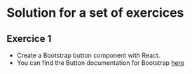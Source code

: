 # Solution for a set of exercices

## Exercice 1

- Create a Bootstrap button component with React.
- You can find the Button documentation for Bootstrap [here](https://getbootstrap.com/docs/5.3/components/buttons/)
